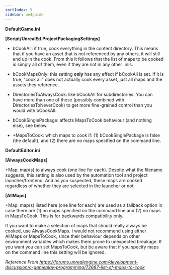 ```yaml
---
sortIndex: 5
sidebar: ue4guide
---
```


**DefaultGame.ini**

**[Script/UnrealEd.ProjectPackagingSettings]**

- bCookAll: if true, cook everything in the content directory. This means that if you have an asset that is not referenced by any others, it will still end up in the cook. From this it follows that the list of maps to be cooked is simply all of them, even if they are not in any other .inis.

- bCookMapsOnly: this setting **only** has any effect if bCookAll is set. If it is true, "cook all" does not actually cook every asset, just all maps and the assets they reference.

- DirectoriesToAlwaysCook: like bCookAll for subdirectories. You can have more than one of these (possibly combined with DirectoriesToNeverCook) to get more fine-grained control than you would with bCookAll.

- bCookSinglePackage: affects MapsToCook behaviour (and nothing else), see below.

- \+MapsToCook: which maps to cook if: (1) bCookSinglePackage is false (the default), and (2) there are no maps specified on the command line.

**DefaultEditor.ini**

**[AlwaysCookMaps]**

\+Map: map(s) to always cook (one line for each). Despite what the filename suggests, this setting is also used by the automation tool and project launcher/frontend. And as you suspected, these maps are cooked regardless of whether they are selected in the launcher or not.

**[AllMaps]**

\+Map: map(s) listed here (one line for each) are used as a fallback option in case there are (1) no maps specified on the command line and (2) no maps in MapsToCook. This is for backwards compatibility only.

If you want to make a selection of maps that should really always be cooked, use AlwaysCookMaps. I would not recommend using either AllMaps or MapsToCook, since their behaviour depends on other environment variables which makes them prone to unexpected breakage. If you want you can set MapsToCook, but be aware that if you specify maps on the command line this setting will be ignored.

*Reference From <https://forums.unrealengine.com/development-discussion/c-gameplay-programming/72687-list-of-maps-to-cook>*
